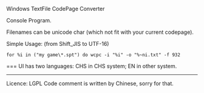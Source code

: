 Windows TextFile CodePage Converter

Console Program.

Filenames can be unicode char (which not fit with your current codepage).

Simple Usage: (from Shift_JIS to UTF-16)
```batch
for %i in ("my game\*.spt") do wcpc -i "%i" -o "%~ni.txt" -f 932
```
===
UI has two languages: CHS in CHS system; EN in other system.

---

Licence: LGPL
Code comment is written by Chinese, sorry for that.
